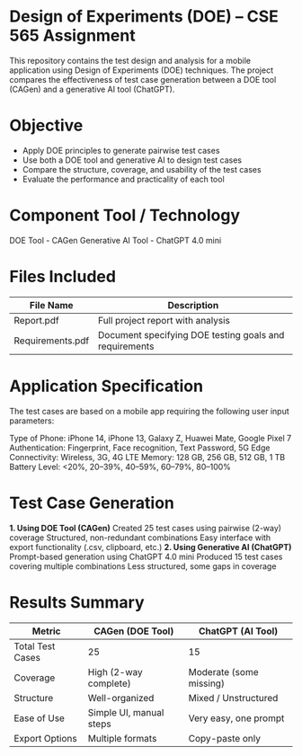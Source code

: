 # Design of Experiments (DOE) – CSE 565 Assignment

This repository contains the test design and analysis for a mobile application using Design of Experiments (DOE) techniques. The project compares the effectiveness of test case generation between a DOE tool (CAGen) and a generative AI tool (ChatGPT).

# Objective

- Apply DOE principles to generate pairwise test cases
- Use both a DOE tool and generative AI to design test cases
- Compare the structure, coverage, and usability of the test cases
- Evaluate the performance and practicality of each tool

# Component	Tool / Technology
DOE Tool	- CAGen
Generative AI Tool	- ChatGPT 4.0 mini

# Files Included

| File Name                        | Description                                             |
|----------------------------------|---------------------------------------------------------|
|  Report.pdf                      | Full project report with analysis                       |
|  Requirements.pdf                | Document specifying DOE testing goals and requirements  |

# Application Specification

The test cases are based on a mobile app requiring the following user input parameters:

Type of Phone: iPhone 14, iPhone 13, Galaxy Z, Huawei Mate, Google Pixel 7
Authentication: Fingerprint, Face recognition, Text Password, 5G Edge
Connectivity: Wireless, 3G, 4G LTE
Memory: 128 GB, 256 GB, 512 GB, 1 TB
Battery Level: <20%, 20–39%, 40–59%, 60–79%, 80–100%

# Test Case Generation

**1. Using DOE Tool (CAGen)**
Created 25 test cases using pairwise (2-way) coverage
Structured, non-redundant combinations
Easy interface with export functionality (.csv, clipboard, etc.)
**2. Using Generative AI (ChatGPT)**
Prompt-based generation using ChatGPT 4.0 mini
Produced 15 test cases covering multiple combinations
Less structured, some gaps in coverage

# Results Summary

| Metric              | CAGen (DOE Tool)       | ChatGPT (AI Tool)         |
|---------------------|------------------------|---------------------------|
| Total Test Cases    | 25                     | 15                        |
| Coverage            | High (2-way complete)  | Moderate (some missing)   |
| Structure           | Well-organized         | Mixed / Unstructured      |
| Ease of Use         | Simple UI, manual steps| Very easy, one prompt     |
| Export Options      | Multiple formats       | Copy-paste only           |




